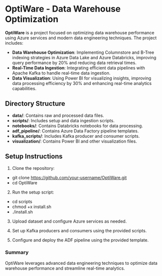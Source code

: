 # OptiWare - Data Warehouse Optimization

**OptiWare** is a project focused on optimizing data warehouse performance using Azure services and modern data engineering techniques. The project includes:

- **Data Warehouse Optimization**: Implementing Columnstore and B-Tree indexing strategies in Azure Data Lake and Azure Databricks, improving query performance by 20% and reducing data retrieval times.
- **Real-Time Data Ingestion**: Integrating efficient data pipelines with Apache Kafka to handle real-time data ingestion.
- **Data Visualization**: Using Power BI for visualizing insights, improving data processing efficiency by 30% and enhancing real-time analytics capabilities.

## Directory Structure

- **data/**: Contains raw and processed data files.
- **scripts/**: Includes setup and data ingestion scripts.
- **notebooks/**: Contains Databricks notebooks for data processing.
- **adf_pipeline/**: Contains Azure Data Factory pipeline templates.
- **kafka_scripts/**: Includes Kafka producer and consumer scripts.
- **visualization/**: Contains Power BI and other visualization files.

## Setup Instructions

1. Clone the repository:
   
- git clone https://github.com/your-username/OptiWare.git
-  cd OptiWare

2. Run the setup script:
- cd scripts
- chmod +x install.sh
- ./install.sh

3. Upload dataset and configure Azure services as needed.

4. Set up Kafka producers and consumers using the provided scripts.

5. Configure and deploy the ADF pipeline using the provided template.

### Summary

 OptiWare leverages advanced data engineering techniques to optimize data warehouse performance and streamline real-time analytics.
